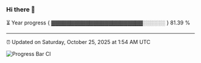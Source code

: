 ### Hi there 👋

⏳ Year progress { ▓▓▓▓▓▓▓▓▓▓▓▓▓▓▓▓▓▓▓▓▓▓▓▓░░░░░░ } 81.39 %

---

⏰ Updated on Saturday, October 25, 2025 at 1:54 AM UTC

![Progress Bar CI](https://github.com/arthurbuhl/arthurbuhl/workflows/Progress%20Bar%20CI/badge.svg)
